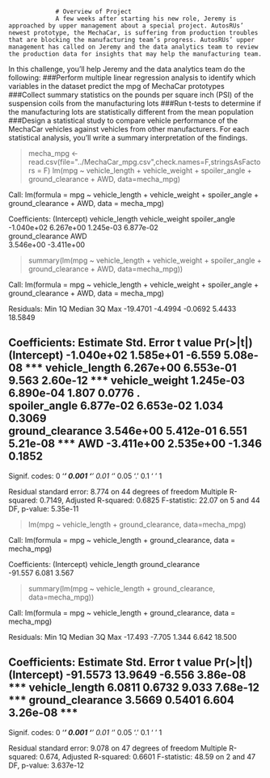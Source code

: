                  # Overview of Project
                 A few weeks after starting his new role, Jeremy is approached by upper management about a special project. AutosRUs’ newest prototype, the MechaCar, is suffering from production troubles that are blocking the manufacturing team’s progress. AutosRUs’ upper management has called on Jeremy and the data analytics team to review the production data for insights that may help the manufacturing team.

In this challenge, you’ll help Jeremy and the data analytics team do the following:
    ###Perform multiple linear regression analysis to identify which variables in the dataset predict the mpg of MechaCar prototypes
    ###Collect summary statistics on the pounds per square inch (PSI) of the suspension coils from the manufacturing lots
    ###Run t-tests to determine if the manufacturing lots are statistically different from the mean population
    ###Design a statistical study to compare vehicle performance of the MechaCar vehicles against vehicles from other manufacturers. For each statistical analysis, you’ll write a summary interpretation of the findings.
 > mecha_mpg <- read.csv(file="../MechaCar_mpg.csv",check.names=F,stringsAsFactors = F) 
> lm(mpg ~ vehicle_length + vehicle_weight + spoiler_angle + ground_clearance + AWD, data=mecha_mpg)

Call:
lm(formula = mpg ~ vehicle_length + vehicle_weight + spoiler_angle + 
    ground_clearance + AWD, data = mecha_mpg)

Coefficients:
     (Intercept)    vehicle_length    vehicle_weight     spoiler_angle  
      -1.040e+02         6.267e+00         1.245e-03         6.877e-02  
ground_clearance               AWD  
       3.546e+00        -3.411e+00  

> summary(lm(mpg ~ vehicle_length + vehicle_weight + spoiler_angle + ground_clearance + AWD, data=mecha_mpg)) 

Call:
lm(formula = mpg ~ vehicle_length + vehicle_weight + spoiler_angle + 
    ground_clearance + AWD, data = mecha_mpg)

Residuals:
     Min       1Q   Median       3Q      Max 
-19.4701  -4.4994  -0.0692   5.4433  18.5849 

Coefficients:
                   Estimate Std. Error t value Pr(>|t|)    
(Intercept)      -1.040e+02  1.585e+01  -6.559 5.08e-08 ***
vehicle_length    6.267e+00  6.553e-01   9.563 2.60e-12 ***
vehicle_weight    1.245e-03  6.890e-04   1.807   0.0776 .  
spoiler_angle     6.877e-02  6.653e-02   1.034   0.3069    
ground_clearance  3.546e+00  5.412e-01   6.551 5.21e-08 ***
AWD              -3.411e+00  2.535e+00  -1.346   0.1852    
---
Signif. codes:  0 ‘***’ 0.001 ‘**’ 0.01 ‘*’ 0.05 ‘.’ 0.1 ‘ ’ 1

Residual standard error: 8.774 on 44 degrees of freedom
Multiple R-squared:  0.7149,	Adjusted R-squared:  0.6825 
F-statistic: 22.07 on 5 and 44 DF,  p-value: 5.35e-11

> lm(mpg ~ vehicle_length + ground_clearance, data=mecha_mpg)

Call:
lm(formula = mpg ~ vehicle_length + ground_clearance, data = mecha_mpg)

Coefficients:
     (Intercept)    vehicle_length  ground_clearance  
         -91.557             6.081             3.567  

> summary(lm(mpg ~ vehicle_length + ground_clearance, data=mecha_mpg)) 

Call:
lm(formula = mpg ~ vehicle_length + ground_clearance, data = mecha_mpg)

Residuals:
    Min      1Q  Median      3Q     Max 
-17.493  -7.705   1.344   6.642  18.500 

Coefficients:
                 Estimate Std. Error t value Pr(>|t|)    
(Intercept)      -91.5573    13.9649  -6.556 3.86e-08 ***
vehicle_length     6.0811     0.6732   9.033 7.68e-12 ***
ground_clearance   3.5669     0.5401   6.604 3.26e-08 ***
---
Signif. codes:  0 ‘***’ 0.001 ‘**’ 0.01 ‘*’ 0.05 ‘.’ 0.1 ‘ ’ 1

Residual standard error: 9.078 on 47 degrees of freedom
Multiple R-squared:  0.674,	Adjusted R-squared:  0.6601 
F-statistic: 48.59 on 2 and 47 DF,  p-value: 3.637e-12
   
    

